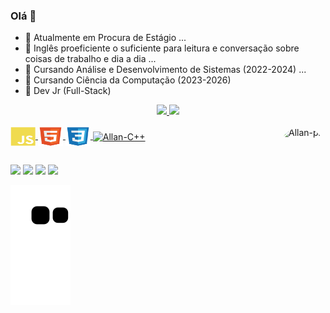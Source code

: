 ### Olá 👋


- 🔭 Atualmente em Procura de Estágio ...
- 🔭 Inglês proeficiente o suficiente para leitura e conversação sobre coisas de trabalho e dia a dia ...
- 🌱 Cursando Análise e Desenvolvimento de Sistemas (2022-2024)  ...
- 🌱 Cursando Ciência da Computação (2023-2026)
- 👯 Dev Jr (Full-Stack)



<div align="center">
  <a href="https://github.com/AllanRDS">
  <img justify-content="space-between" height="160em" src="https://github-readme-stats.vercel.app/api?username=AllanRDS&show_icons=true&theme=tokyonight&include_all_commits=true&count_private=true"/>
  <img height="160em" src="https://github-readme-stats.vercel.app/api/top-langs/?username=AllanRDS&layout=compact&langs_count=7&theme=tokyonight"/>
</div>
<div style="display: inline_block"><br>
  <img align="center" alt="Allan-Js" height="30" width="40" src="https://raw.githubusercontent.com/devicons/devicon/master/icons/javascript/javascript-plain.svg">
  <img align="center" alt="Allan-HTML" height="30" width="40" src="https://raw.githubusercontent.com/devicons/devicon/master/icons/html5/html5-original.svg">
  <img align="center" alt="Allan-CSS" height="30" width="40" src="https://raw.githubusercontent.com/devicons/devicon/master/icons/css3/css3-original.svg">
  <img align="center" alt="Allan-C++" height="40" width="50" src="https://cdn.jsdelivr.net/gh/devicons/devicon/icons/cplusplus/cplusplus-original.svg">
  <img align="right" alt="Allan-pic" height="150" style="border-radius:50px;" src="https://media.discordapp.net/attachments/886765900584341574/901189754094248038/134276672_306665957417902_305232637861015145_n.jpg">
</div>
  
  ##
 
<div> 
  <a href="https://www.youtube.com/channel/UCxIQvT8QN7hH3kadLpF3Ppw" target="_blank" markdown: kramdown ><img src="https://img.shields.io/badge/YouTube-FF0000?style=for-the-badge&logo=youtube&logoColor=white"></a>
  <a href="https://www.instagram.com/allanrds_/" target="_blank"><img src="https://img.shields.io/badge/-Instagram-%23E4405F?style=for-the-badge&logo=instagram&logoColor=white" ></a>
  <a href = "mailto:allanreyemi@gmail.com"><img src="https://img.shields.io/badge/-Gmail-%23333?style=for-the-badge&logo=gmail&logoColor=white"></a>
  <a href=https://www.linkedin.com/in/allanrds/" target="_blank"><img src="https://img.shields.io/badge/-LinkedIn-%230077B5?style=for-the-badge&logo=linkedin&logoColor=white" ></a> 

  ![Snake animation](https://github.com/AllanRDS/AllanRDS/blob/output/github-contribution-grid-snake.svg)

 
</div>
